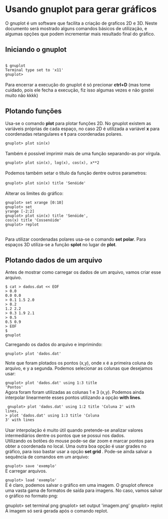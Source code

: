 # Usando gnuplot para gerar gráficos

O gnuplot é um software que facilita a criação de graficos 2D e 3D. Neste documento será mostrado alguns comandos básicos de utilização, e algumas opções que podem incrementar mais resultado final do gráfico.

## Iniciando o gnuplot
<code>
$ gnuplot
Terminal type set to 'x11'
gnuplot> </code>
<br/><br/>
Para encerrar a execução do gnuplot é só precionar <strong>ctrl+D</strong> (mas tome cuidado, pois ele fecha a execução, fiz isso algumas vezes e não gostei muito não kkkk)

## Plotando funções
Usa-se o comando <strong>plot</strong> para plotar funções 2D. No gnuplot existem as variáveis próprias de cada espaço, no caso 2D é utilizada  a variável <strong>x</strong> para coordenadas retangulares e <strong>t</strong> para coordenadas polares.

<code>gnuplot> plot sin(x)</code>
<br/><br/>
Também é possível imprimir mais de uma função separando-as por vírgula.

<code>gnuplot> plot sin(x), log(x), cos(x), x**2</code>
<br/><br/>
Podemos também setar o título da função dentre outros parametros:
<br/><br/>
<code>gnuplot> plot sin(x) title 'Senóide'</code>
<br/><br/>
Alterar os limites do gráfico:

<code>gnuplot> set xrange [0:10]</code><br/>
<code>gnuplot> set yrange [-2:2]</code><br/>
<code>gnuplot> plot sin(x) title 'Senóide', cos(x) title 'Cossenóide'</code><br/>
<code>gnuplot> replot </code><br/>

Para utilizar coordenadas polares usa-se o comando <strong>set polar</strong>. Para espaços 3D utiliza-se a função <strong>splot</strong> no lugar de <strong>plot</strong>.

## Plotando dados de um arquivo
Antes de mostrar como carregar os dados de um arquivo, vamos criar esse arquivo.

<code>$ cat > dados.dat << EOF</code><br/>
<code>> 0.0   0.0   0.0</code><br/>
<code>> 0.1   1.5   2.0</code><br/>
<code>> 0.2   1.2   2.2</code><br/>
<code>> 0.3   1.9   2.1</code><br/>
<code>> 0.5   0.5   0.9</code><br/>
<code>> EOF</code><br/>
<code>$ gnuplot</code><br/>

Carregando os dados do arquivo e imprimindo:

<code>gnuplot> plot 'dados.dat'</code><br/>

Note que foram plotados os pontos (x,y), onde x é a primeira coluna do arquivo, e y a segunda. Podemos selecionar as colunas que desejamos usar:

<code>gnuplot> plot 'dados.dat' using 1:3 title 'Pontos'</code><br/>
Agora foram foram utilizadas as colunas 1 e 3 (x,y). Podemos ainda interpolar linearmente esses pontos utilizando a opção  <strong>with lines</strong>.

<code>  gnuplot> plot 'dados.dat' using 1:2 title 'Coluna 2' with lines, </code><br/>
<code>> plot 'dados.dat' using 1:3 title 'Coluna 3' with lines </code><br/>
<br/>
Usar interpolação é muito útil quando pretende-se analizar valores intermediários dentre os pontos que se possui nos dados.
<br/>
Utilizando os botões do mouse pode-se dar zoom e marcar pontos para obter a coordenada no local. Uma outra boa opção é usar grades no gráfico, para isso bastar usar a opção  <strong>set grid </strong>. Pode-se ainda salvar a sequência de comandos em um arquivo:

<code>gnuplot> save 'exemplo'</code><br/>
E carregar arquivos.

<code>gnuplot> load 'exemplo'</code><br/>
E é claro, podemos salvar o gráfico em uma imagem. O gnuplot oferece uma vasta gama de formatos de saída para imagens. No caso, vamos salvar o gráfico no formato png:

gnuplot> set terminal png
gnuplot> set output 'imagem.png'
gnuplot> replot
A imagem só será gerada após o comando replot.
  
